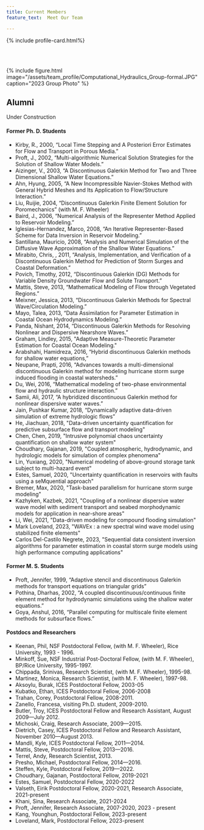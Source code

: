 ```yaml
---
title: Current Members
feature_text:  Meet Our Team

---
```



{% include profile-card.html%}

<br>
<br>

{% include figure.html image="/assets/team_profile/Computational_Hydraulics_Group-formal.JPG" caption="2023 Group Photo" %}

## Alumni


Under Construction

#### Former Ph. D. Students

* Kirby, R., 2000, “Local Time Stepping and A Posteriori Error Estimates for Flow and Transport in Porous Media.”
* Proft, J., 2002, “Multi-algorithmic Numerical Solution Strategies for the Solution of Shallow Water Models.”
* Aizinger, V., 2003, “A Discontinuous Galerkin Method for Two and Three Dimensional Shallow Water Equations.”
* Ahn, Hyung, 2005, “A New Incompressible Navier-Stokes Method with General Hybrid Meshes and Its Application to Flow/Structure Interaction.”
* Liu, Ruijie, 2004, “Discontinuous Galerkin Finite Element Solution for Poromechanics” (with M. F. Wheeler)
* Baird, J.,  2006, “Numerical Analysis of the Representer Method Applied to Reservoir Modeling.”
* Iglesias-Hernandez, Marco,  2008, “An Iterative Representer-Based Scheme for Data Inversion in Reservoir Modeling.”
* Santillana, Mauricio,  2008, “Analysis and Numerical Simulation of the Diffusive Wave Approximation of the Shallow Water Equations.”
* Mirabito, Chris, , 2011, “Analysis, Implementation, and Verification of a Discontinuous Galerkin Method for Prediction of Storm Surges and Coastal Deformation.”
* Povich, Timothy,  2012, “Discontinuous Galerkin (DG) Methods for Variable Density Groundwater Flow and Solute Transport.”
* Mattis, Steve,  2013, “Mathematical Modeling of Flow through Vegetated Regions.”
* Meixner, Jessica,  2013, “Discontinuous Galerkin Methods for Spectral Wave/Circulation
Modeling.”
* Mayo, Talea,  2013, “Data Assimilation for Parameter Estimation in Coastal Ocean
Hydrodynamics Modeling.”
* Panda, Nishant,  2014, “Discontinuous Galerkin Methods for Resolving Nonlinear and Dispersive
Nearshore Waves.”
* Graham, Lindley,  2015, "Adaptive Measure-Theoretic Parameter Estimation for Coastal Ocean Modeling."
* Arabshahi, Hamidreza,  2016, “Hybrid discontinuous Galerkin methods for shallow water equations,”
* Neupane, Prapti,  2016, “Advances towards a multi-dimensional discontinuous Galerkin method for modeling hurricane storm surge induced flooding in coastal watersheds.”
* Du, Wei,  2016, “Mathematical modeling of two-phase environmental flow and hydraulic structure interaction.”
* Samii, Ali,  2017, “A hybridized discontinuous Galerkin method for nonlinear dispersive water waves.”
* Jain, Pushkar Kumar,  2018, “Dynamically adaptive data-driven simulation of extreme hydrologic flows”
* He, Jiachuan, 2018, "Data-driven uncertainty quantification for predictive subsurface flow and transport modeling"
* Chen, Chen, 2019, "Intrusive polynomial chaos uncertainty quantification on shallow water system"
* Choudhary, Gajanan, 2019, "Coupled atmospheric, hydrodynamic, and hydrologic models for simulation of complex phenomena"
* Lin, Yuxiang, 2020, "Numerical modeling of above-ground storage tank subject to multi-hazard event"
* Estes, Samuel, 2020, "Uncertainty quantification in reservoirs with faults using a seMquential approach"
* Bremer, Max, 2020, "Task-based parallelism for hurricane storm surge modeling"
* Kazhyken, Kazbek, 2021, "Coupling of a nonlinear dispersive water wave model with sediment transport and seabed morphodynamic models for application in near-shore areas"
* Li, Wei, 2021, "Data-driven modeling for compound flooding simulation"
* Mark Loveland, 2023, "WAVEx : a new spectral wind wave model using stabilized finite elements"
* Carlos Del-Castilo Negrete, 2023, "Sequential data consistent inversion algorithms for parameter estimation in coastal storm surge models using high performance computing applications"

#### Former M. S. Students

* Proft, Jennifer, 1999, “Adaptive stencil and discontinuous Galerkin methods for transport equations on triangular grids”
* Pothina, Dharhas, 2002, “A coupled discontinuous/continuous finite element method for hydrodynamic simulations using the shallow water equations.”
* Goya, Anshul, 2016, “Parallel computing for multiscale finite element methods for subsurface flows.”

#### Postdocs and Researchers 
* Keenan, Phil, NSF Postdoctoral Fellow, (with M. F. Wheeler), Rice University, 1993 - 1996.
* Minkoff, Sue, NSF Industrial Post-Doctoral Fellow, (with M. F. Wheeler), BP/Rice University, 1995-1997.
* Chippada, Srinivas, Research Scientist, (with M. F. Wheeler), 1995-98.
* Martinez, Monica, Research Scientist, (with M. F. Wheeler), 1997-98.
* Aksoylu, Burak, ICES Postdoctoral Fellow, 2003-05
* Kubatko, Ethan, ICES Postdoctoral Fellow, 2006-2008
* Trahan, Corey, Postdoctoral Fellow, 2008-2011.
* Zanello, Francesa, visiting Ph.D. student, 2009-2010.
* Butler, Troy, ICES Postdoctoral Fellow and Research Assistant, August 2009—July 2012.
* Michoski, Craig, Research Associate, 2009—2015.
* Dietrich, Casey, ICES Postdoctoral Fellow and Research Assistant, November 2010—August 2013.
* Mandli, Kyle, ICES Postdoctoral Fellow, 2011—2014.
* Mattis, Steve, Postdoctoral Fellow, 2013—2016.
* Terrel, Andy, Research Scientist, 2013.
* Presho, Michael, Postdoctoral Fellow, 2014—2016.
* Steffen, Kyle, Postdoctoral Fellow, 2019—2022.
* Choudhary, Gajanan,  Postdoctoral Fellow, 2019-2021
* Estes, Samuel, Postdoctoral Fellow, 2020-2022
* Valseth, Eirik Postdoctoral Fellow, 2020-2021, Research Associate, 2021-present
* Khani, Sina, Research Associate, 2021-2024
* Proft, Jennifer, Research Associate, 2007-2020, 2023 - present
* Kang, Younghun,  Postdoctoral Fellow, 2023-present
* Loveland, Mark, Postdoctoral Fellow, 2023-present
